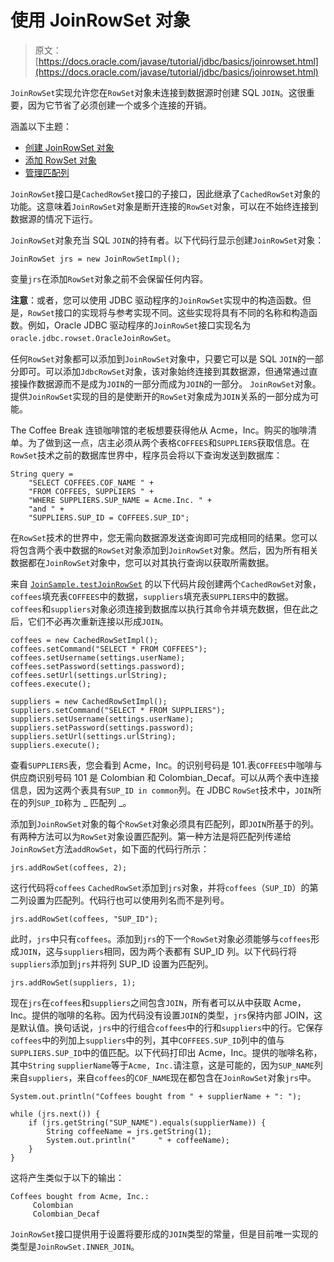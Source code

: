 # 使用 JoinRowSet 对象

> 原文： [https://docs.oracle.com/javase/tutorial/jdbc/basics/joinrowset.html](https://docs.oracle.com/javase/tutorial/jdbc/basics/joinrowset.html)

`JoinRowSet`实现允许您在`RowSet`对象未连接到数据源时创建 SQL `JOIN`。这很重要，因为它节省了必须创建一个或多个连接的开销。

涵盖以下主题：

*   [创建 JoinRowSet 对象](#creating-joinrowset-object)
*   [添加 RowSet 对象](#adding-rowset-objects)
*   [管理匹配列](#managing-match-columns)

`JoinRowSet`接口是`CachedRowSet`接口的子接口，因此继承了`CachedRowSet`对象的功能。这意味着`JoinRowSet`对象是断开连接的`RowSet`对象，可以在不始终连接到数据源的情况下运行。

`JoinRowSet`对象充当 SQL `JOIN`的持有者。以下代码行显示创建`JoinRowSet`对象：

```
JoinRowSet jrs = new JoinRowSetImpl();

```

变量`jrs`在添加`RowSet`对象之前不会保留任何内容。

**注意**：或者，您可以使用 JDBC 驱动程序的`JoinRowSet`实现中的构造函数。但是，`RowSet`接口的实现将与参考实现不同。这些实现将具有不同的名称和构造函数。例如，Oracle JDBC 驱动程序的`JoinRowSet`接口实现名为`oracle.jdbc.rowset.OracleJoinRowSet`。

任何`RowSet`对象都可以添加到`JoinRowSet`对象中，只要它可以是 SQL `JOIN`的一部分即可。可以添加`JdbcRowSet`对象，该对象始终连接到其数据源，但通常通过直接操作数据源而不是成为`JOIN`的一部分而成为`JOIN`的一部分。 `JoinRowSet`对象。提供`JoinRowSet`实现的目的是使断开的`RowSet`对象成为`JOIN`关系的一部分成为可能。

The Coffee Break 连锁咖啡馆的老板想要获得他从 Acme，Inc。购买的咖啡清单。为了做到这一点，店主必须从两个表格`COFFEES`和`SUPPLIERS`获取信息。在`RowSet`技术之前的数据库世界中，程序员会将以下查询发送到数据库：

```
String query =
    "SELECT COFFEES.COF_NAME " +
    "FROM COFFEES, SUPPLIERS " +
    "WHERE SUPPLIERS.SUP_NAME = Acme.Inc. " +
    "and " +
    "SUPPLIERS.SUP_ID = COFFEES.SUP_ID";

```

在`RowSet`技术的世界中，您无需向数据源发送查询即可完成相同的结果。您可以将包含两个表中数据的`RowSet`对象添加到`JoinRowSet`对象。然后，因为所有相关数据都在`JoinRowSet`对象中，您可以对其执行查询以获取所需数据。

来自 [`JoinSample.testJoinRowSet`](gettingstarted.html) 的以下代码片段创建两个`CachedRowSet`对象，`coffees`填充表`COFFEES`中的数据，`suppliers`填充表`SUPPLIERS`中的数据。 `coffees`和`suppliers`对象必须连接到数据库以执行其命令并填充数据，但在此之后，它们不必再次重新连接以形成`JOIN`。

```
coffees = new CachedRowSetImpl();
coffees.setCommand("SELECT * FROM COFFEES");
coffees.setUsername(settings.userName);
coffees.setPassword(settings.password);
coffees.setUrl(settings.urlString);
coffees.execute();

suppliers = new CachedRowSetImpl();
suppliers.setCommand("SELECT * FROM SUPPLIERS");
suppliers.setUsername(settings.userName);
suppliers.setPassword(settings.password);
suppliers.setUrl(settings.urlString);
suppliers.execute(); 

```

查看`SUPPLIERS`表，您会看到 Acme，Inc。的识别号码是 101.表`COFFEES`中咖啡与供应商识别号码 101 是 Colombian 和 Colombian_Decaf。可以从两个表中连接信息，因为这两个表具有`SUP_ID in common`列。在 JDBC `RowSet`技术中，`JOIN`所在的列`SUP_ID`称为 _ 匹配列 _。

添加到`JoinRowSet`对象的每个`RowSet`对象必须具有匹配列，即`JOIN`所基于的列。有两种方法可以为`RowSet`对象设置匹配列。第一种方法是将匹配列传递给`JoinRowSet`方法`addRowSet`，如下面的代码行所示：

```
jrs.addRowSet(coffees, 2);

```

这行代码将`coffees` `CachedRowSet`添加到`jrs`对象，并将`coffees`（`SUP_ID`）的第二列设置为匹配列。代码行也可以使用列名而不是列号。

```
jrs.addRowSet(coffees, "SUP_ID");

```

此时，`jrs`中只有`coffees`。添加到`jrs`的下一个`RowSet`对象必须能够与`coffees`形成`JOIN`，这与`suppliers`相同，因为两个表都有 SUP_ID 列。以下代码行将`suppliers`添加到`jrs`并将列 SUP_ID 设置为匹配列。

```
jrs.addRowSet(suppliers, 1);

```

现在`jrs`在`coffees`和`suppliers`之间包含`JOIN`，所有者可以从中获取 Acme，Inc。提供的咖啡的名称。因为代码没有设置`JOIN`的类型，`jrs`保持内部 JOIN，这是默认值。换句话说，`jrs`中的行组合`coffees`中的行和`suppliers`中的行。它保存`coffees`中的列加上`suppliers`中的列，其中`COFFEES.SUP_ID`列中的值与`SUPPLIERS.SUP_ID`中的值匹配。以下代码打印出 Acme，Inc。提供的咖啡名称，其中`String` `supplierName`等于`Acme, Inc.`请注意，这是可能的，因为`SUP_NAME`列来自`suppliers`，来自`coffees`的`COF_NAME`现在都包含在`JoinRowSet`对象`jrs`中。

```
System.out.println("Coffees bought from " + supplierName + ": ");

while (jrs.next()) {
    if (jrs.getString("SUP_NAME").equals(supplierName)) {
        String coffeeName = jrs.getString(1);
        System.out.println("     " + coffeeName);
    }
}

```

这将产生类似于以下的输出：

```
Coffees bought from Acme, Inc.:
     Colombian
     Colombian_Decaf

```

`JoinRowSet`接口提供用于设置将要形成的`JOIN`类型的常量，但是目前唯一实现的类型是`JoinRowSet.INNER_JOIN`。